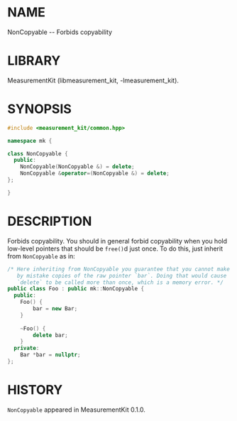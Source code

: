 # NAME
NonCopyable -- Forbids copyability

# LIBRARY
MeasurementKit (libmeasurement_kit, -lmeasurement_kit).

# SYNOPSIS
```C++
#include <measurement_kit/common.hpp>

namespace mk {

class NonCopyable {
  public:
    NonCopyable(NonCopyable &) = delete;
    NonCopyable &operator=(NonCopyable &) = delete;
};

}
```

# DESCRIPTION

Forbids copyability. You should in general
forbid copyability when you hold low-level pointers that should
be `free()`d just once. To do this, just inherit from
`NonCopyable` as in:

```C++
/* Here inheriting from NonCopyable you guarantee that you cannot make
   by mistake copies of the raw pointer `bar`. Doing that would cause
   `delete` to be called more than once, which is a memory error. */
public class Foo : public mk::NonCopyable {
  public:
    Foo() {
        bar = new Bar;
    }
    
    ~Foo() {
        delete bar;
    }
  private:
    Bar *bar = nullptr;
};
```


# HISTORY

`NonCopyable` appeared in MeasurementKit 0.1.0.
